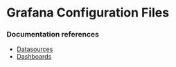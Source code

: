 # Grafana Configuration Files

### Documentation references

- [Datasources](http://docs.grafana.org/administration/provisioning/#datasources)
- [Dashboards ](http://docs.grafana.org/administration/provisioning/#dashboards)
